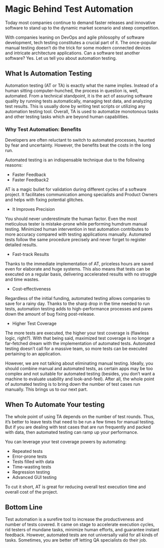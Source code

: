 # Magic Behind Test Automation

Today most companies continue to demand faster releases and innovative software to stand up to the dynamic market scenario and steep competition.

With companies leaning on DevOps and agile philosophy of software development, tech testing constitutes a crucial part of it. The once-popular manual testing doesn’t do the trick for some modern connected devices and intricate architecture applications. Can a software test another software? Yes. Let us tell you about automation testing.


## What Is Automation Testing

Automation testing (AT or TA) is exactly what the name implies. Instead of a human sitting computer-hunched, the process in question is, well, automated. From a technical standpoint, it is the act of assuring software quality by running tests automatically, managing test data, and analyzing test results. This is usually done by writing test scripts or utilizing any automation testing tool. Overall, TA is used to automatize monotonous tasks and other testing tasks which are beyond human capabilities.


### Why Test Automation: Benefits

Developers are often reluctant to switch to automated processes, haunted by fear and uncertainty. However, the benefits beat the costs in the long run.

Automated testing is an indispensable technique due to the following reasons:



*   Faster Feedback
*   Faster Feedback2

AT is a magic bullet for validation during different cycles of a software project. It facilitates communication among specialists and Product Owners and helps with fixing potential glitches.



*   It Improves Precision

You should never underestimate the human factor. Even the most meticulous tester is mistake-prone while performing humdrum manual testing. Minimized human intervention in test automation contributes to more accuracy compared with testing applications manually. Automated tests follow the same procedure precisely and never forget to register detailed results.



*   Fast-track Results

Thanks to the immediate implementation of AT, priceless hours are saved even for elaborate and huge systems. This also means that tests can be executed on a regular basis, delivering accelerated results with no struggle and time wastes.



*   Cost-effectiveness

Regardless of the initial funding, automated testing allows companies to save for a rainy day. Thanks to the sharp drop in the time needed to run tests, automation testing adds to high-performance processes and pares down the amount of bug fixing post-release.



*   Higher Test Coverage

The more tests are executed, the higher your test coverage is (flawless logic, right?). With that being said, maximized test coverage is no longer a far-fetched dream with the implementation of automated tests. Automated testing doesn’t call for a massive team, so more tests can be executed pertaining to an application.

However, we are not talking about eliminating manual testing. Ideally, you should combine manual and automated tests, as certain apps may be too complex and not suitable for automated testing (besides, you don’t want a machine to evaluate usability and look-and-feel).  After all, the whole point of automated testing is to bring down the number of test cases run manually.  This brings us to our next part.


## When To Automate Your testing

The whole point of using TA depends on the number of test rounds. Thus, it’s better to leave tests that need to be run a few times for manual testing. But if you are dealing with test cases that are run frequently and packed with data, then automated testing can ramp up your performance.

You can leverage your test coverage powers by automating:



*   Repeated tests
*   Error-prone tests
*   Tests filled with data
*   Time-wasting tests
*   Regression testing
*   Advanced GUI testing

To cut it short, AT is great for reducing overall test execution time and overall cost of the project.


## Bottom Line

Test automation is a surefire tool to increase the productiveness and number of tests covered. It came on stage to accelerate execution cycles, rid testers of mundane tasks, minimize human efforts, and guarantee instant feedback. However, automated tests are not universally valid for all kinds of tasks. Sometimes, you are better off letting QA specialists do their job.
